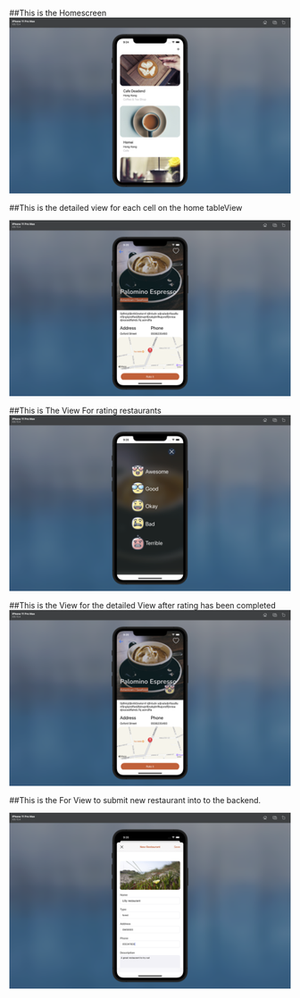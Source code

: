 ##This is the Homescreen
![Alt Text](https://github.com/Maampeaw/mcRestaurant/blob/main/ReadmeImages/homescreen.png)

##This is the detailed view for each cell on the home tableView

![Alt Text](https://github.com/Maampeaw/mcRestaurant/blob/main/ReadmeImages/detailedView.png)

##This is The View For rating restaurants
![Alt Text](https://github.com/Maampeaw/mcRestaurant/blob/main/ReadmeImages/rating.png)

##This is the View for the detailed View after rating has been completed
![Alt Text](https://github.com/Maampeaw/mcRestaurant/blob/main/ReadmeImages/rated.png)

##This is the For View to submit new restaurant into to the backend.

![Alt Text](https://github.com/Maampeaw/mcRestaurant/blob/main/ReadmeImages/submitrestaurant.png)
